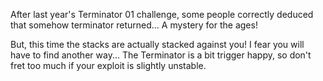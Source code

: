 After last year's Terminator 01 challenge, some people correctly deduced that somehow terminator returned… A mystery for the ages!

But, this time the stacks are actually stacked against you! I fear you will have to find another way... The Terminator is a bit trigger happy, so don't fret too much if your exploit is slightly unstable.
